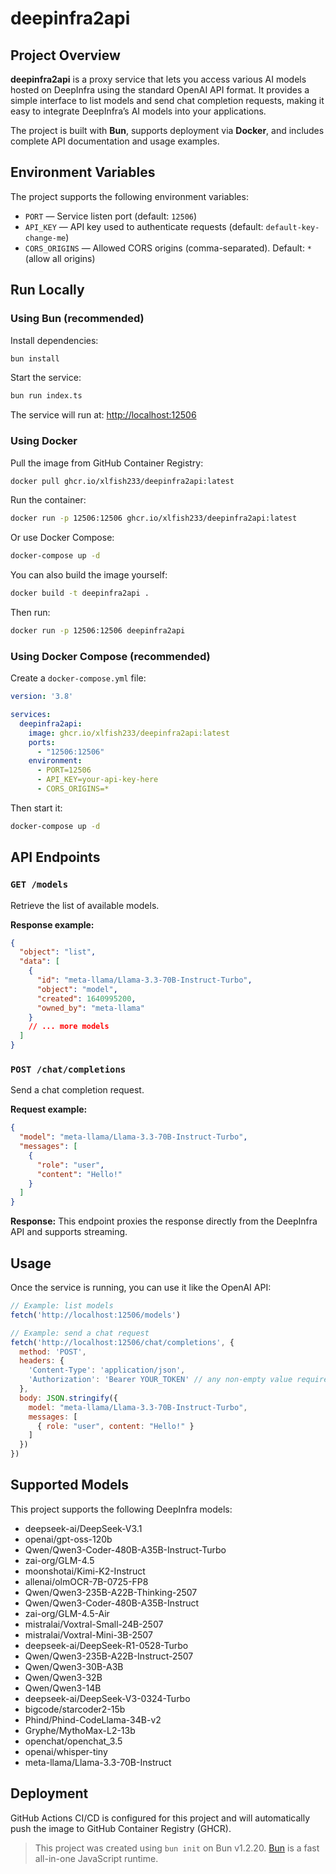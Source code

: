 # deepinfra2api

## Project Overview

**deepinfra2api** is a proxy service that lets you access various AI models hosted on DeepInfra using the standard OpenAI API format. It provides a simple interface to list models and send chat completion requests, making it easy to integrate DeepInfra’s AI models into your applications.

The project is built with **Bun**, supports deployment via **Docker**, and includes complete API documentation and usage examples.

## Environment Variables

The project supports the following environment variables:

- `PORT` — Service listen port (default: `12506`)
- `API_KEY` — API key used to authenticate requests (default: `default-key-change-me`)
- `CORS_ORIGINS` — Allowed CORS origins (comma-separated). Default: `*` (allow all origins)

## Run Locally

### Using Bun (recommended)

Install dependencies:

```bash
bun install
```

Start the service:

```bash
bun run index.ts
```

The service will run at: <http://localhost:12506>

### Using Docker

Pull the image from GitHub Container Registry:

```bash
docker pull ghcr.io/xlfish233/deepinfra2api:latest
```

Run the container:

```bash
docker run -p 12506:12506 ghcr.io/xlfish233/deepinfra2api:latest
```

Or use Docker Compose:

```bash
docker-compose up -d
```

You can also build the image yourself:

```bash
docker build -t deepinfra2api .
```

Then run:

```bash
docker run -p 12506:12506 deepinfra2api
```

### Using Docker Compose (recommended)

Create a `docker-compose.yml` file:

```yaml
version: '3.8'

services:
  deepinfra2api:
    image: ghcr.io/xlfish233/deepinfra2api:latest
    ports:
      - "12506:12506"
    environment:
      - PORT=12506
      - API_KEY=your-api-key-here
      - CORS_ORIGINS=*
```

Then start it:

```bash
docker-compose up -d
```

## API Endpoints

### `GET /models`

Retrieve the list of available models.

**Response example:**
```json
{
  "object": "list",
  "data": [
    {
      "id": "meta-llama/Llama-3.3-70B-Instruct-Turbo",
      "object": "model",
      "created": 1640995200,
      "owned_by": "meta-llama"
    }
    // ... more models
  ]
}
```

### `POST /chat/completions`

Send a chat completion request.

**Request example:**
```json
{
  "model": "meta-llama/Llama-3.3-70B-Instruct-Turbo",
  "messages": [
    {
      "role": "user",
      "content": "Hello!"
    }
  ]
}
```

**Response:**
This endpoint proxies the response directly from the DeepInfra API and supports streaming.

## Usage

Once the service is running, you can use it like the OpenAI API:

```javascript
// Example: list models
fetch('http://localhost:12506/models')

// Example: send a chat request
fetch('http://localhost:12506/chat/completions', {
  method: 'POST',
  headers: {
    'Content-Type': 'application/json',
    'Authorization': 'Bearer YOUR_TOKEN' // any non-empty value required
  },
  body: JSON.stringify({
    model: "meta-llama/Llama-3.3-70B-Instruct-Turbo",
    messages: [
      { role: "user", content: "Hello!" }
    ]
  })
})
```

## Supported Models

This project supports the following DeepInfra models:

- deepseek-ai/DeepSeek-V3.1
- openai/gpt-oss-120b
- Qwen/Qwen3-Coder-480B-A35B-Instruct-Turbo
- zai-org/GLM-4.5
- moonshotai/Kimi-K2-Instruct
- allenai/olmOCR-7B-0725-FP8
- Qwen/Qwen3-235B-A22B-Thinking-2507
- Qwen/Qwen3-Coder-480B-A35B-Instruct
- zai-org/GLM-4.5-Air
- mistralai/Voxtral-Small-24B-2507
- mistralai/Voxtral-Mini-3B-2507
- deepseek-ai/DeepSeek-R1-0528-Turbo
- Qwen/Qwen3-235B-A22B-Instruct-2507
- Qwen/Qwen3-30B-A3B
- Qwen/Qwen3-32B
- Qwen/Qwen3-14B
- deepseek-ai/DeepSeek-V3-0324-Turbo
- bigcode/starcoder2-15b
- Phind/Phind-CodeLlama-34B-v2
- Gryphe/MythoMax-L2-13b
- openchat/openchat_3.5
- openai/whisper-tiny
- meta-llama/Llama-3.3-70B-Instruct

## Deployment

GitHub Actions CI/CD is configured for this project and will automatically push the image to GitHub Container Registry (GHCR).

> This project was created using `bun init` on Bun v1.2.20. [Bun](https://bun.com) is a fast all-in-one JavaScript runtime.
